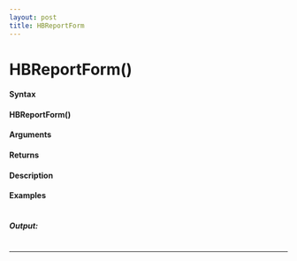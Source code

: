 ```yaml
---
layout: post
title: HBReportForm
---
```


# HBReportForm()


#### Syntax

#### HBReportForm()

#### Arguments

#### Returns

#### Description

#### Examples

```

```

##### Output:

```

```

---